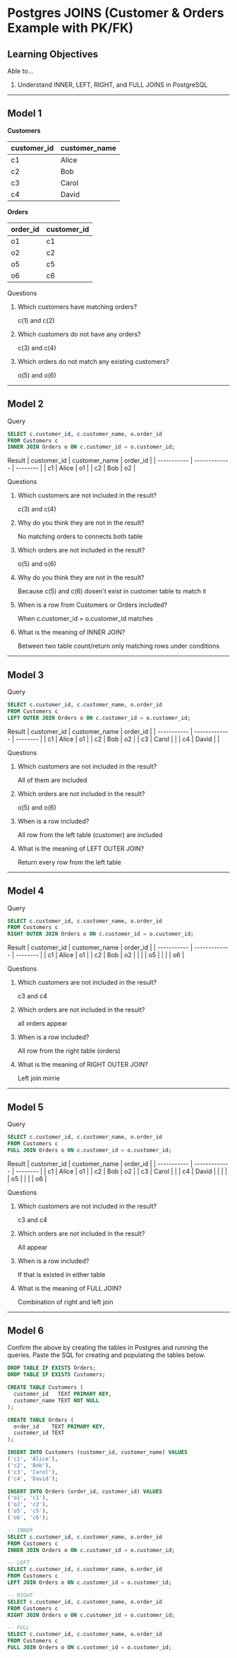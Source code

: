 # Postgres JOINS (Customer & Orders Example with PK/FK)

## Learning Objectives

Able to...

1. Understand INNER, LEFT, RIGHT, and FULL JOINS in PostgreSQL

---

## Model 1

**Customers**

| customer_id | customer_name |
| ----------- | ------------- |
| c1          | Alice         |
| c2          | Bob           |
| c3          | Carol         |
| c4          | David         |

**Orders**

| order_id | customer_id |
| -------- | ----------- |
| o1       | c1          |
| o2       | c2          |
| o5       | c5          |
| o6       | c6          |

Questions

1. Which customers have matching orders?

   c(1) and c(2)

2. Which customers do not have any orders?

   c(3) and c(4)

3. Which orders do not match any existing customers?

   o(5) and o(6)


---

## Model 2

Query

```sql
SELECT c.customer_id, c.customer_name, o.order_id
FROM Customers c
INNER JOIN Orders o ON c.customer_id = o.customer_id;
```

Result
| customer_id | customer_name | order_id |
| ----------- | ------------- | -------- |
| c1	        | Alice	        | o1       |
| c2	        | Bob	          | o2       |

Questions

1. Which customers are not included in the result?

   c(3) and c(4)

2. Why do you think they are not in the result?

   No matching orders to connects both table

3. Which orders are not included in the result?

   o(5) and o(6)

4. Why do you think they are not in the result?

   Because c(5) and c(6) dosen't exist in customer table to match it

5. When is a row from Customers or Orders included?

   When c.customer_id = o.customer_id matches

6. What is the meaning of INNER JOIN?

   Between two table count/return only matching rows under conditions


---

## Model 3

Query

```sql
SELECT c.customer_id, c.customer_name, o.order_id
FROM Customers c
LEFT OUTER JOIN Orders o ON c.customer_id = o.customer_id;
```

Result
| customer_id | customer_name | order_id |
| ----------- | ------------- | -------- |
| c1          | Alice	        | o1       |
| c2	        | Bob	          | o2       |
| c3	        | Carol	        |          |
| c4	        | David	        |          |

Questions

1. Which customers are not included in the result?

   All of them are included

2. Which orders are not included in the result?

   o(5) and o(6)

3. When is a row included?

   All row from the left table (customer) are included

4. What is the meaning of LEFT OUTER JOIN?

   Return every row from the left table

---

## Model 4

Query

```sql
SELECT c.customer_id, c.customer_name, o.order_id
FROM Customers c
RIGHT OUTER JOIN Orders o ON c.customer_id = o.customer_id;
```

Result
| customer_id | customer_name | order_id |
| ----------- | ------------- | -------- |
| c1          | Alice	        | o1       |
| c2	        | Bob	          | o2       |
|   	        |      	        | o5       |
|   	        |     	        | o6       |


Questions

1. Which customers are not included in the result?

   c3 and c4

2. Which orders are not included in the result?

   all orders appear

3. When is a row included?

   All row from the right table (orders)

4. What is the meaning of RIGHT OUTER JOIN?

   Left join mirrie

---

## Model 5

Query

```sql
SELECT c.customer_id, c.customer_name, o.order_id
FROM Customers c
FULL JOIN Orders o ON c.customer_id = o.customer_id;
```

Result
| customer_id | customer_name | order_id |
| ----------- | ------------- | -------- |
| c1          | Alice	        | o1       |
| c2	        | Bob	          | o2       |
| c3	        | Carol	        |          |
| c4	        | David	        |          |
|   	        |      	        | o5       |
|   	        |     	        | o6       |

Questions

1. Which customers are not included in the result?

   c3 and c4

2. Which orders are not included in the result?

   All appear

3. When is a row included?

   If that is existed in either table

4. What is the meaning of FULL JOIN?

   Combination of right and left join

---

## Model 6

Confirm the above by creating the tables in Postgres and running the queries. Paste the SQL for creating and populating the tables below.

```sql
DROP TABLE IF EXISTS Orders;
DROP TABLE IF EXISTS Customers;

CREATE TABLE Customers (
  customer_id   TEXT PRIMARY KEY,
  customer_name TEXT NOT NULL
);

CREATE TABLE Orders (
  order_id    TEXT PRIMARY KEY,
  customer_id TEXT
);

INSERT INTO Customers (customer_id, customer_name) VALUES
('c1', 'Alice'),
('c2', 'Bob'),
('c3', 'Carol'),
('c4', 'David');

INSERT INTO Orders (order_id, customer_id) VALUES
('o1', 'c1'),
('o2', 'c2'),
('o5', 'c5'),
('o6', 'c6');

-- INNER
SELECT c.customer_id, c.customer_name, o.order_id
FROM Customers c
INNER JOIN Orders o ON c.customer_id = o.customer_id;

-- LEFT
SELECT c.customer_id, c.customer_name, o.order_id
FROM Customers c
LEFT JOIN Orders o ON c.customer_id = o.customer_id;

-- RIGHT
SELECT c.customer_id, c.customer_name, o.order_id
FROM Customers c
RIGHT JOIN Orders o ON c.customer_id = o.customer_id;

-- FULL
SELECT c.customer_id, c.customer_name, o.order_id
FROM Customers c
FULL JOIN Orders o ON c.customer_id = o.customer_id;

```
